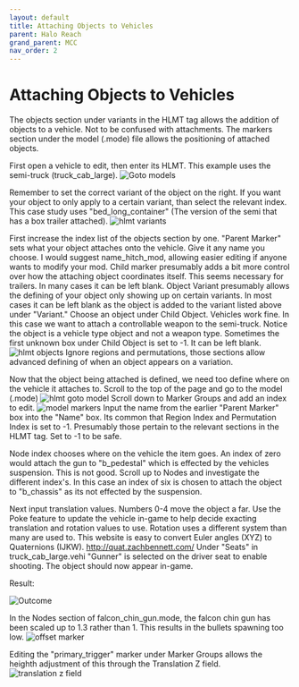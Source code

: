 ```yaml
---
layout: default
title: Attaching Objects to Vehicles
parent: Halo Reach
grand_parent: MCC
nav_order: 2
---
```

# Attaching Objects to Vehicles
The objects section under variants in the HLMT tag allows the addition of objects to a vehicle. Not to be confused with attachments. The markers section under the model (.mode) file allows the positioning of attached objects.

First open a vehicle to edit, then enter its HLMT. This example uses the semi-truck (truck_cab_large).
![Goto models](https://user-images.githubusercontent.com/7255464/71775002-58a26a80-2f36-11ea-894e-031c024868a0.png)

Remember to set the correct variant of the object on the right. If you want your object to only apply to a certain variant, than select the relevant index. This case study uses "bed_long_container" (The version of the semi that has a box trailer attached).
![hlmt variants](https://user-images.githubusercontent.com/7255464/71775058-60aeda00-2f37-11ea-8b32-cf4a4d7f5836.png)

First increase the index list of the objects section by one.
"Parent Marker" sets what your object attaches onto the vehicle. Give it any name you choose. I would suggest name_hitch_mod, allowing easier editing if anyone wants to modify your mod.
Child marker presumably adds a bit more control over how the attaching object coordinates itself. This seems necessary for trailers. In many cases it can be left blank.
Object Variant presumably allows the defining of your object only showing up on certain variants. In most cases it can be left blank as the object is added to the variant listed above under "Variant."
Choose an object under Child Object. Vehicles work fine. In this case we want to attach a controllable weapon to the semi-truck. Notice the object is a vehicle type object and not a weapon type.
Sometimes the first unknown box under Child Object is set to -1. It can be left blank.
![hlmt objects](https://user-images.githubusercontent.com/7255464/72211668-8b93b380-348c-11ea-9536-2cf28b38ca39.png)
Ignore regions and permutations, those sections allow advanced defining of when an object appears on a variation.

Now that the object being attached is defined, we need too define where on the vehicle it attaches to. Scroll to the top of the page and go to the model (.mode)
![hlmt goto model](https://user-images.githubusercontent.com/7255464/72211663-6ef77b80-348c-11ea-9b80-008972e2684f.png)
Scroll down to Marker Groups and add an index to edit.
![model markers](https://user-images.githubusercontent.com/7255464/71775261-ebdd9f00-2f3a-11ea-935e-f3c4b7991536.png)
Input the name from the earlier "Parent Marker" box into the "Name" box.
Its common that Region Index and Permutation Index is set to -1. Presumably those pertain to the relevant sections in the HLMT tag. Set to -1 to be safe.

Node index chooses where on the vehicle the item goes. An index of zero would attach the gun to "b_pedestal" which is effected by the vehicles suspension. This is not good. Scroll up to Nodes and investigate the different index's. In this case an index of six is chosen to attach the object to "b_chassis" as its not effected by the suspension.

Next input translation values. Numbers 0-4 move the object a far. Use the Poke feature to update the vehicle in-game to help decide exacting translation and rotation values to use. Rotation uses a different system than many are used to. This website is easy to convert Euler angles (XYZ) to Quaternions (IJKW). http://quat.zachbennett.com/
Under "Seats" in truck_cab_large.vehi "Gunner" is selected on the driver seat to enable shooting. The object should now appear in-game.

Result:

![Outcome](https://user-images.githubusercontent.com/7255464/71775281-8fc74a80-2f3b-11ea-85f5-1d7d4390cc78.png)

In the Nodes section of falcon_chin_gun.mode, the falcon chin gun has been scaled up to 1.3 rather than 1.
This results in the bullets spawning too low.
![offset marker](https://user-images.githubusercontent.com/7255464/71775347-8db1bb80-2f3c-11ea-9c44-fac71ef5db2c.png)

Editing the "primary_trigger" marker under Marker Groups allows the heighth adjustment of this through the Translation Z field.
![translation z field](https://user-images.githubusercontent.com/7255464/71775362-044eb900-2f3d-11ea-924c-9a73c9238c9f.png)

